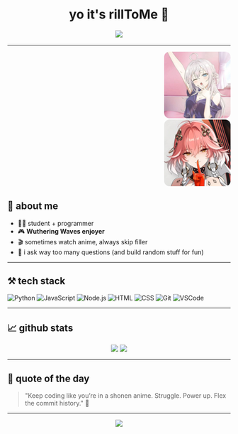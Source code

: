 <h1 align="center">yo it's rillToMe 👾</h1>

<p align="center">
  <img src="https://readme-typing-svg.herokuapp.com?color=F97316&lines=just+vibin+in+the+terminal...;coding+in+peace+%F0%9F%91%BB;Wuthering+Waves+gang+%F0%9F%8C%8D%F0%9F%A7%9C%F0%9F%8F%BB%E2%99%80%EF%B8%8F" />
</p>

---

<p align="right">
  <img src="https://github.com/rillToMe/rillToMe/raw/main/assets/alya.jpeg" alt="Alya" width="150" style="border-radius:12px;" />
  <br />
  <img src="https://github.com/rillToMe/rillToMe/raw/main/assets/changli.jpeg" alt="Changli" width="150" style="border-radius:12px;" />
</p>

## 🧠 about me

- 🧑‍💻 student + programmer  
- 🎮 **Wuthering Waves enjoyer**  
- 🎬 sometimes watch anime, always skip filler  
- 💭 i ask way too many questions (and build random stuff for fun)

---

## ⚒️ tech stack

![Python](https://img.shields.io/badge/-Python-181717?style=flat&logo=python)
![JavaScript](https://img.shields.io/badge/-JavaScript-181717?style=flat&logo=javascript)
![Node.js](https://img.shields.io/badge/-Node.js-181717?style=flat&logo=node.js)
![HTML](https://img.shields.io/badge/-HTML-181717?style=flat&logo=html5)
![CSS](https://img.shields.io/badge/-CSS-181717?style=flat&logo=css3)
![Git](https://img.shields.io/badge/-Git-181717?style=flat&logo=git)
![VSCode](https://img.shields.io/badge/-VSCode-181717?style=flat&logo=visual-studio-code)

---

## 📈 github stats

<p align="center">
  <img src="https://github-readme-stats.vercel.app/api?username=rillToMe&show_icons=true&theme=radical&hide=stars" height="170" />
  <img src="https://github-readme-stats.vercel.app/api/top-langs/?username=rillToMe&layout=compact&theme=radical" height="170" />
</p>

---

## 💬 quote of the day
> "Keep coding like you’re in a shonen anime. Struggle. Power up. Flex the commit history." 🐉

---

<p align="center">
  <img src="https://media.giphy.com/media/v1.Y2lkPTc5MGI3NjExdDRycGNhcnh6emFwN3ZheHRra3ZwczVhZGJxaDZjMWNqbG9tOXV0bCZlcD12MV9naWZzX3NlYXJjaCZjdD1n/HUkOv6w5VYy6U/giphy.gif" width="200"/>
</p>
